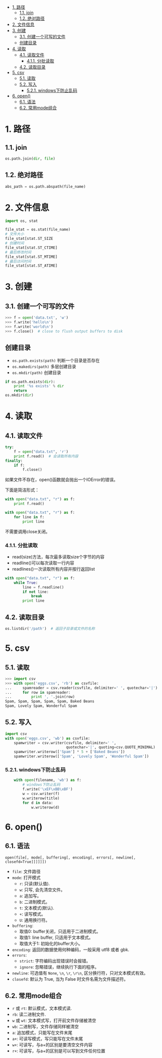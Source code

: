 <!-- TOC -->

- [1. 路径](#1-路径)
    - [1.1. join](#11-join)
    - [1.2. 绝对路径](#12-绝对路径)
- [2. 文件信息](#2-文件信息)
- [3. 创建](#3-创建)
    - [3.1. 创建一个可写的文件](#31-创建一个可写的文件)
    - [创建目录](#创建目录)
- [4. 读取](#4-读取)
    - [4.1. 读取文件](#41-读取文件)
        - [4.1.1. 分批读取](#411-分批读取)
    - [4.2. 读取目录](#42-读取目录)
- [5. csv](#5-csv)
    - [5.1. 读取](#51-读取)
    - [5.2. 写入](#52-写入)
        - [5.2.1. windows下防止乱码](#521-windows下防止乱码)
- [6. open()](#6-open)
    - [6.1. 语法](#61-语法)
    - [6.2. 常用mode组合](#62-常用mode组合)

<!-- /TOC -->


# 1. 路径

## 1.1. join

```python
os.path.join(dir, file)
```

## 1.2. 绝对路径

```python
abs_path = os.path.abspath(file_name)
```


# 2. 文件信息

```py
import os, stat

file_stat = os.stat(file_name)
# 文件大小
file_stat[stat.ST_SIZE
# 创建时间
file_stat[stat.ST_CTIME]
# 最后修改时间
file_stat[stat.ST_MTIME]
# 最后访问时间
file_stat[stat.ST_ATIME]
```


# 3. 创建

## 3.1. 创建一个可写的文件

```python
>>> f = open('data.txt', 'w')
>>> f.write('hello\n')
>>> f.write('world\n')
>>> f.close()  # close to flush output buffers to disk
```

## 创建目录

* `os.path.exists(path)` 判断一个目录是否存在
* `os.makedirs(path)` 多层创建目录
* `os.mkdir(path)` 创建目录


```py
if os.path.exists(dir):
	print '%s exists' % dir
	return
os.mkdir(dir)
```


# 4. 读取

## 4.1. 读取文件

```python
try:
	f = open("data.txt", 'r')
	print f.read()  # 会读取所有内容
finally:
	if f:
		f.close()
```

如果文件不存在，open()函数就会抛出一个IOError的错误。

下面是简洁形式：

```python
with open("data.txt", "r") as f:
	print f.read()
```

```python
with open("data.txt", "r") as f:
	for line in f:
		print line
```


不需要调用close关闭。

### 4.1.1. 分批读取

- read(size)方法，每次最多读取size个字节的内容
- readline()可以每次读取一行内容
- readlines()一次读取所有内容并按行返回list

```python
with open("data.txt", "r") as f:
	while True:
		line = f.readline()
		if not line:
			break
		print line
```

## 4.2. 读取目录

```python
os.listdir('/path')  # 返回子目录或文件的名称
```



# 5. csv

## 5.1. 读取

```python
>>> import csv
>>> with open('eggs.csv', 'rb') as csvfile:
...     spamreader = csv.reader(csvfile, delimiter=' ', quotechar='|')
...     for row in spamreader:
...         print ', '.join(row)
Spam, Spam, Spam, Spam, Spam, Baked Beans
Spam, Lovely Spam, Wonderful Spam
```



## 5.2. 写入

```python
import csv
with open('eggs.csv', 'wb') as csvfile:
    spamwriter = csv.writer(csvfile, delimiter=' ',
                            quotechar='|', quoting=csv.QUOTE_MINIMAL)
    spamwriter.writerow(['Spam'] * 5 + ['Baked Beans'])
    spamwriter.writerow(['Spam', 'Lovely Spam', 'Wonderful Spam'])
```

### 5.2.1. windows下防止乱码

```python
    with open(filename, 'wb') as f:
        # windows下防止乱码
        f.write('\xEF\xBB\xBF')
        w = csv.writer(f)
        w.writerow(title)
        for d in data:
            w.writerow(d)
```



# 6. open()

## 6.1. 语法

```
open(file[, mode[, buffering[, encoding[, errors[, newline[, closefd=True]]]]]])
```

* `file`: 文件路径
* `mode`: 打开模式
	* `r`: 只读(默认值).
	* `w`: 只写, 会先清空文件。
	* `a`: 追加写。
	* `b`: 二进制模式。
	* `t`: 文本模式(默认).
	* `+`: 读写模式。
	* `U`: 通用换行符。
* `buffering`: 
	* 取值0: buffer关闭，只适用于二进制模式。
	* 取值1: line buffer, 只适用于文本模式。
	* 取值大于1: 初始化的buffer大小。
* `encoding`: 返回的数据使用何种编码，一般采用 utf8 或者 gbk.
* `errors`: 
	* `strict`: 字符编码出现错误时会报错。
	* `ignore`: 忽略错误，继续执行下面的程序。
* `newline`: 可选值有 `None`, `\n`, `\r`, `\r\n`, 区分换行符，只对文本模式有效。
* `closefd`: 默认为 True, 当为 False 时文件名需为文件描述符。

## 6.2. 常用mode组合

* `r` 或 `rt`: 默认模式，文本模式读.
* `rb`: 读二进制文件.
* `w` 或 `wt`: 文本模式写，打开前文件存储被清空
* `wb`: 二进制写，文件存储同样被清空
* `a`: 追加模式，只能写在文件末尾
* `a+`: 可读写模式，写只能写在文件末尾
* `w+`: 可读写，与a+的区别是要清空文件内容
* `r+`: 可读写，与a+的区别是可以写到文件任何位置